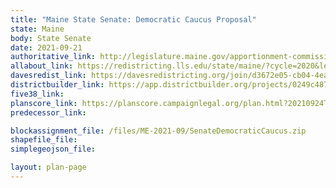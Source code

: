 ```yaml
---
title: "Maine State Senate: Democratic Caucus Proposal"
state: Maine
body: State Senate
date: 2021-09-21
authoritative_link: http://legislature.maine.gov/apportionment-commission/meeting-materials
allabout_link: https://redistricting.lls.edu/state/maine/?cycle=2020&level=Congress&startdate=
davesredist_link: https://davesredistricting.org/join/d3672e05-cb04-4eaa-8309-f16e1daeb7a7
districtbuilder_link: https://app.districtbuilder.org/projects/0249c487-bf1d-4055-9e77-6d499eb2b490
five38_link:
planscore_link: https://planscore.campaignlegal.org/plan.html?20210924T165525.587205893Z
predecessor_link:

blockassignment_file: /files/ME-2021-09/SenateDemocraticCaucus.zip
shapefile_file:
simplegeojson_file:

layout: plan-page
---
```


